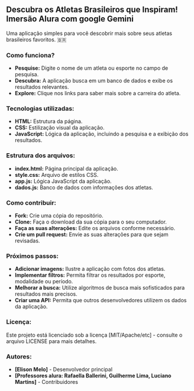 ## Descubra os Atletas Brasileiros que Inspiram! Imersão Alura com google Gemini

Uma aplicação simples para você descobrir mais sobre seus atletas brasileiros favoritos. 🇧🇷

### Como funciona?
* **Pesquise:** Digite o nome de um atleta ou esporte no campo de pesquisa.
* **Descubra:** A aplicação busca em um banco de dados e exibe os resultados relevantes.
* **Explore:** Clique nos links para saber mais sobre a carreira do atleta.

### Tecnologias utilizadas:
* **HTML:** Estrutura da página.
* **CSS:** Estilização visual da aplicação.
* **JavaScript:** Lógica da aplicação, incluindo a pesquisa e a exibição dos resultados.

### Estrutura dos arquivos:
* **index.html:** Página principal da aplicação.
* **style.css:** Arquivo de estilos CSS.
* **app.js:** Lógica JavaScript da aplicação.
* **dados.js:** Banco de dados com informações dos atletas.

### Como contribuir:
* **Fork:** Crie uma cópia do repositório.
* **Clone:** Faça o download da sua cópia para o seu computador.
* **Faça as suas alterações:** Edite os arquivos conforme necessário.
* **Crie um pull request:** Envie as suas alterações para que sejam revisadas.

### Próximos passos:
* **Adicionar imagens:** Ilustre a aplicação com fotos dos atletas.
* **Implementar filtros:** Permita filtrar os resultados por esporte, modalidade ou período.
* **Melhorar a busca:** Utilize algoritmos de busca mais sofisticados para resultados mais precisos.
* **Criar uma API:** Permita que outros desenvolvedores utilizem os dados da aplicação.

### Licença:
Este projeto está licenciado sob a licença [MIT/Apache/etc] - consulte o arquivo LICENSE para mais detalhes.

### Autores:
* **[Elison Melo]** - Desenvolvedor principal
* **[Professores alura: Rafaella Ballerini, Guilherme Lima, Luciano Martins]** - Contribuidores
